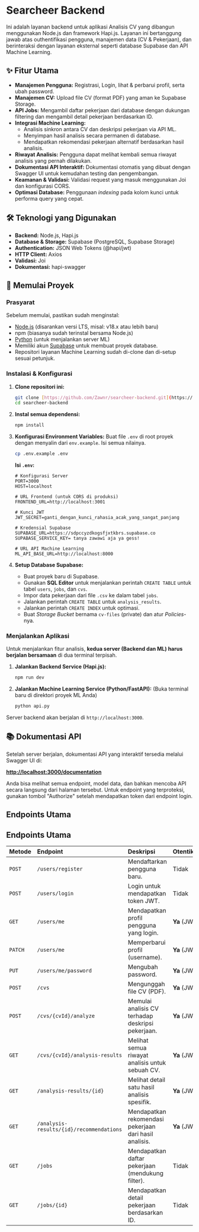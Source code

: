 # Searcheer Backend 

Ini adalah layanan backend untuk aplikasi Analisis CV yang dibangun menggunakan Node.js dan framework Hapi.js. Layanan ini bertanggung jawab atas outhentifikasi pengguna, manajemen data (CV & Pekerjaan), dan berinteraksi dengan layanan eksternal seperti database Supabase dan API Machine Learning.

## ✨ Fitur Utama

-   **Manajemen Pengguna:** Registrasi, Login, lihat & perbarui profil, serta ubah password.
-   **Manajemen CV:** Upload file CV (format PDF) yang aman ke Supabase Storage.
-   **API Jobs:** Mengambil daftar pekerjaan dari database dengan dukungan filtering dan mengambil detail pekerjaan berdasarkan ID.
-   **Integrasi Machine Learning:**
    -   Analisis sinkron antara CV dan deskripsi pekerjaan via API ML.
    -   Menyimpan hasil analisis secara permanen di database.
    -   Mendapatkan rekomendasi pekerjaan alternatif berdasarkan hasil analisis.
-   **Riwayat Analisis:** Pengguna dapat melihat kembali semua riwayat analisis yang pernah dilakukan.
-   **Dokumentasi API Interaktif:** Dokumentasi otomatis yang dibuat dengan Swagger UI untuk kemudahan testing dan pengembangan.
-   **Keamanan & Validasi:** Validasi request yang masuk menggunakan Joi dan konfigurasi CORS.
-   **Optimasi Database:** Penggunaan *indexing* pada kolom kunci untuk performa query yang cepat.


## 🛠️ Teknologi yang Digunakan

-   **Backend:** Node.js, Hapi.js
-   **Database & Storage:** Supabase (PostgreSQL, Supabase Storage)
-   **Authentication:** JSON Web Tokens (@hapi/jwt)
-   **HTTP Client:** Axios
-   **Validasi:** Joi
-   **Dokumentasi:** hapi-swagger

## 🚀 Memulai Proyek

### Prasyarat

Sebelum memulai, pastikan sudah menginstal:
-   [Node.js](https://nodejs.org/) (disarankan versi LTS, misal: v18.x atau lebih baru)
-   npm (biasanya sudah terinstal bersama Node.js)
-   [Python](https://www.python.org/) (untuk menjalankan server ML)
-   Memiliki akun [Supabase](https://supabase.com/) untuk membuat proyek database.
-   Repositori layanan Machine Learning sudah di-clone dan di-setup sesuai petunjuk.

### Instalasi & Konfigurasi

1.  **Clone repositori ini:**
    ```bash
    git clone [https://github.com/Zawnr/searcheer-backend.git](https://github.com/Zawnr/searcheer-backend.git)
    cd searcheer-backend
    ```

2.  **Instal semua dependensi:**
    ```bash
    npm install
    ```

3.  **Konfigurasi Environment Variables:**
    Buat file `.env` di root proyek dengan menyalin dari `env.example`. Isi semua nilainya.
    ```bash
    cp .env.example .env
    ```
    **Isi `.env`:**
    ```env
    # Konfigurasi Server
    PORT=3000
    HOST=localhost

    # URL Frontend (untuk CORS di produksi)
    FRONTEND_URL=http://localhost:3001
    
    # Kunci JWT
    JWT_SECRET=ganti_dengan_kunci_rahasia_acak_yang_sangat_panjang

    # Kredensial Supabase
    SUPABASE_URL=https://sdpccyzdkogsfjxtkbrs.supabase.co
    SUPABASE_SERVICE_KEY= tanya zawawi aja ya gess!

    # URL API Machine Learning
    ML_API_BASE_URL=http://localhost:8000
    ```

4.  **Setup Database Supabase:**
    -   Buat proyek baru di Supabase.
    -   Gunakan **SQL Editor** untuk menjalankan perintah `CREATE TABLE` untuk tabel `users`, `jobs`, dan `cvs`.
    -   Impor data pekerjaan dari file `.csv` ke dalam tabel `jobs`.
    -   Jalankan perintah `CREATE TABLE` untuk `analysis_results`.
    -   Jalankan perintah `CREATE INDEX` untuk optimasi.
    -   Buat *Storage Bucket* bernama `cv-files` (private) dan atur *Policies*-nya.

### Menjalankan Aplikasi

Untuk menjalankan fitur analisis, **kedua server (Backend dan ML) harus berjalan bersamaan** di dua terminal terpisah.

1.  **Jalankan Backend Service (Hapi.js):**
    ```bash
    npm run dev
    ```

2.  **Jalankan Machine Learning Service (Python/FastAPI):**
    (Buka terminal baru di direktori proyek ML Anda)
    ```bash
    python api.py
    ```

Server backend akan berjalan di `http://localhost:3000`.

## 📚 Dokumentasi API

Setelah server berjalan, dokumentasi API yang interaktif tersedia melalui Swagger UI di:

**[http://localhost:3000/documentation](http://localhost:3000/documentation)**

Anda bisa melihat semua endpoint, model data, dan bahkan mencoba API secara langsung dari halaman tersebut. Untuk endpoint yang terproteksi, gunakan tombol "Authorize" setelah mendapatkan token dari endpoint login.

## Endpoints Utama

## Endpoints Utama

| Metode | Endpoint                                       | Deskripsi                                        | Otentikasi? |
| :----- | :--------------------------------------------- | :----------------------------------------------- | :---------- |
| `POST` | `/users/register`                              | Mendaftarkan pengguna baru.                      | Tidak       |
| `POST` | `/users/login`                                 | Login untuk mendapatkan token JWT.               | Tidak       |
| `GET`  | `/users/me`                                    | Mendapatkan profil pengguna yang login.          | **Ya** (JWT)    |
| `PATCH`| `/users/me`                                    | Memperbarui profil (username).                   | **Ya** (JWT)    |
| `PUT`  | `/users/me/password`                           | Mengubah password.                               | **Ya** (JWT)    |
| `POST` | `/cvs`                                         | Mengunggah file CV (PDF).                        | **Ya** (JWT)    |
| `POST` | `/cvs/{cvId}/analyze`                          | Memulai analisis CV terhadap deskripsi pekerjaan.  | **Ya** (JWT)    |
| `GET`  | `/cvs/{cvId}/analysis-results`                 | Melihat semua riwayat analisis untuk sebuah CV.   | **Ya** (JWT)    |
| `GET`  | `/analysis-results/{id}`                       | Melihat detail satu hasil analisis spesifik.     | **Ya** (JWT)    |
| `GET`  | `/analysis-results/{id}/recommendations`       | Mendapatkan rekomendasi pekerjaan dari hasil analisis. | **Ya** (JWT)    |
| `GET`  | `/jobs`                                        | Mendapatkan daftar pekerjaan (mendukung filter).  | Tidak       |
| `GET`  | `/jobs/{id}`                                   | Mendapatkan detail pekerjaan berdasarkan ID.       | Tidak       |

